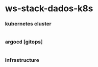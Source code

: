 # ws-stack-dados-k8s

### kubernetes cluster
```shell
```

### argocd [gitops]
```shell
```

### infrastructure
```shell
```